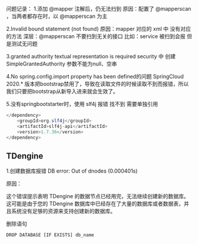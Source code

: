 问题记录：
1.添加 @mapper 注解后，仍无法扫到
原因：配置了 @mapperscan ，当两者都存在时，以 @mapperscan 为主

2.Invalid bound statement (not found)
原因：mapper 对应的 xml 中 没有对应的方法
深层：@mapperscan 不要扫到无关的接口 比如：service 被扫到会报 但是测试无问题

3.granted authority textual representation is required
security 中 创建 SimpleGrantedAuthority 参数不能为null、空串

4.No spring.config.import property has been defined的问题
SpringCloud 2020.* 版本把bootstrap禁用了，导致在读取文件的时候读取不到而报错，所以我们只要把bootstrap从新导入进来就会生效了。

5.没有springbootstarter时，使用 slf4j 报错 找不到
需要单独引用 

```java
</dependency>
    <groupId>org.slf4j</groupId>
    <artifactId>slf4j-api</artifactId>
    <version>1.7.36</version>
</dependency>
```

## TDengine

1.创建数据库报错 DB error: Out of dnodes (0.000401s)

原因：

这个错误提示表明 TDengine 的数据节点已经用完，无法继续创建新的数据库。这可能是由于您的 TDengine 数据库中已经存在了大量的数据库或者数据表，并且系统没有足够的资源来支持创建新的数据库。

删除语句

```shell
DROP DATABASE [IF EXISTS] db_name
```


